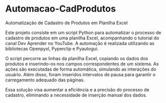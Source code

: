 # Automacao-CadProdutos
Automatização de Cadastro de Produtos em Planilha Excel

Este projeto consiste em um script Python para automatizar o processo de cadastro de produtos em uma planilha Excel, acompanhando o tutorial do canal Dev Aprender no YouTube. A automação é realizada utilizando as bibliotecas Openpyxl, Pyperclip e Pyautogui.

O script percorre as linhas da planilha Excel, copiando os dados dos produtos e inserindo-os nos campos correspondentes de um sistema. As ações são executadas de forma automática, simulando as interações do usuário. Além disso, foram inseridos intervalos de pausa para garantir o carregamento adequado das páginas.

Essa solução visa aumentar a eficiência e a precisão do processo de cadastro, eliminando a necessidade de inserção manual dos dados.
